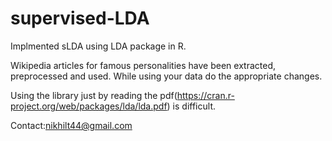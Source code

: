 # supervised-LDA

Implmented sLDA using LDA package in R.

Wikipedia articles for famous personalities have been extracted, preprocessed and used. While using your data do the
appropriate changes. 

Using the library just by reading the pdf(https://cran.r-project.org/web/packages/lda/lda.pdf) is difficult.

Contact:nikhilt44@gmail.com
